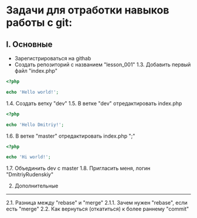 Задачи для отработки навыков работы с git:
===

I. Основные
---
* Зарегистрироваться на githab
* Создать репозиторий с названием "lesson_001"
1.3. Добавить первый файл "index.php"
```php
<?php

echo 'Hello world!';
```
1.4. Создать ветку "dev"
1.5. В ветке "dev" отредактировать index.php
```php
<?php

echo 'Hello Dmitriy!';
```
1.6. В ветке "master" отредактировать index.php ";"
```php
<?php

echo 'Hi world!';
```
1.7. Объединить dev с master
1.8. Пригласить меня, логин "DmitriyRudenskiy"

2. Дополнительные
---
2.1. Разница между "rebase" и "merge"
2.1.1. Зачем нужен "rebase", если есть "merge"
2.2. Как вернуться (откатиться) к более раннему "commit"